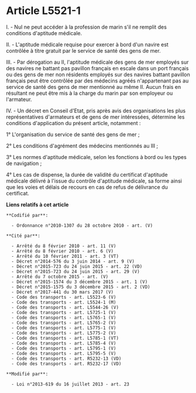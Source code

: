 # Article L5521-1

I. - Nul ne peut accéder à la profession de marin s'il ne remplit des conditions d'aptitude médicale. 

II. - L'aptitude médicale requise pour exercer à bord d'un navire est contrôlée à titre gratuit par le service de santé des
gens de mer. 

III. - Par dérogation au II, l'aptitude médicale des gens de mer employés sur des navires ne battant pas pavillon français en
escale dans un port français ou des gens de mer non résidents employés sur des navires battant pavillon français peut être
contrôlée par des médecins agréés n'appartenant pas au service de santé des gens de mer mentionné au même II. Aucun frais en
résultant ne peut être mis à la charge du marin par son employeur ou l'armateur. 

IV. - Un décret en Conseil d'Etat, pris après avis des organisations les plus représentatives d'armateurs et de gens de mer
intéressées, détermine les conditions d'application du présent article, notamment : 

1° L'organisation du service de santé des gens de mer ; 

2° Les conditions d'agrément des médecins mentionnés au III ; 

3° Les normes d'aptitude médicale, selon les fonctions à bord ou les types de navigation ; 

4° Les cas de dispense, la durée de validité du certificat d'aptitude médicale délivré à l'issue du contrôle d'aptitude
médicale, sa forme ainsi que les voies et délais de recours en cas de refus de délivrance du certificat.

**Liens relatifs à cet article**

	**Codifié par**:

	  - Ordonnance n°2010-1307 du 28 octobre 2010 - art. (V)

	**Cité par**:

	  - Arrêté du 8 février 2010 - art. 11 (V)
	  - Arrêté du 8 février 2010 - art. 6 (V)
	  - Arrêté du 10 février 2011 - art. 3 (VT)
	  - Décret n°2014-576 du 3 juin 2014 - art. 9 (V)
	  - Décret n°2015-723 du 24 juin 2015 - art. 22 (VD)
	  - Décret n°2015-723 du 24 juin 2015 - art. 29 (V)
	  - Arrêté du 7 octobre 2015 - art. (V)
	  - Décret n°2015-1574 du 3 décembre 2015 - art. 1 (V)
	  - Décret n°2015-1575 du 3 décembre 2015 - art. 2 (VD)
	  - Décret n°2017-441 du 30 mars 2017 (V)
	  - Code des transports - art. L5523-6 (V)
	  - Code des transports - art. L5524-1 (M)
	  - Code des transports - art. L5544-26 (V)
	  - Code des transports - art. L5725-1 (V)
	  - Code des transports - art. L5765-1 (V)
	  - Code des transports - art. L5765-2 (V)
	  - Code des transports - art. L5775-1 (V)
	  - Code des transports - art. L5775-2 (V)
	  - Code des transports - art. L5785-1 (VT)
	  - Code des transports - art. L5785-4 (V)
	  - Code des transports - art. L5795-1 (V)
	  - Code des transports - art. L5795-5 (V)
	  - Code des transports - art. R5232-13 (VD)
	  - Code des transports - art. R5232-17 (VD)

	**Modifié par**:

	  - Loi n°2013-619 du 16 juillet 2013 - art. 23
